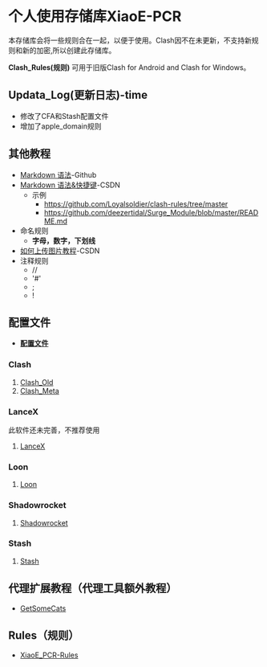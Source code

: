 # 个人使用存储库XiaoE-PCR
本存储库会将一些规则合在一起，以便于使用。Clash因不在未更新，不支持新规则和新的加密,所以创建此存储库。

**Clash_Rules(规则)** 可用于旧版Clash for Android and Clash for Windows。

## Updata_Log(更新日志)-time
- 修改了CFA和Stash配置文件
- 增加了apple_domain规则

## 其他教程
- [Markdown 语法](https://docs.github.com/zh/get-started/writing-on-github/getting-started-with-writing-and-formatting-on-github/basic-writing-and-formatting-syntax)-Github
- [Markdown 语法&快捷键](https://blog.csdn.net/github_38336924/article/details/82183088)-CSDN
  - 示例
    - https://github.com/Loyalsoldier/clash-rules/tree/master
    - https://github.com/deezertidal/Surge_Module/blob/master/README.md 
- 命名规则
  - **字母，数字，下划线**
- [如何上传图片教程](https://blog.csdn.net/Cassie_zkq/article/details/79968598)-CSDN
- 注释规则
  - //
  - '#'
  - ;
  - !

## 配置文件
- **[配置文件](https://github.com/LaolunsiG/XiaoE-PCR/tree/main/Config_File)**
### Clash
1. [Clash_Old](https://github.com/LaolunsiG/XiaoE_PCR/tree/main/Config_File/Clash)
2. [Clash_Meta](https://github.com/LaolunsiG/XiaoE_PCR/tree/main/Config_File/Clash_Meta)
### LanceX
此软件还未完善，不推荐使用
1. [LanceX](https://github.com/LaolunsiG/XiaoE_PCR/tree/main/Config_File/LanceX)
### Loon
1. [Loon](https://github.com/LaolunsiG/XiaoE_PCR/tree/main/Config_File/Loon)
### Shadowrocket
1. [Shadowrocket](https://github.com/LaolunsiG/XiaoE_PCR/tree/main/Config_File/Shadowrocket)
### Stash
1. [Stash](https://github.com/LaolunsiG/XiaoE_PCR/tree/main/Config_File/Stash)

## 代理扩展教程（代理工具额外教程）
- [GetSomeCats](https://github.com/getsomecat/GetSomeCats/tree/Surge)

## Rules（规则）

- [XiaoE_PCR-Rules](https://github.com/LaolunsiG/XiaoE_PCR/blob/main/rules/%E8%A7%84%E5%88%99%E8%B5%84%E6%BA%90.md)



